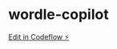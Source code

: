 # wordle-copilot

[Edit in Codeflow ⚡️](https://stackblitz.com/~/github.com/signalstoerung/wordle-copilot)